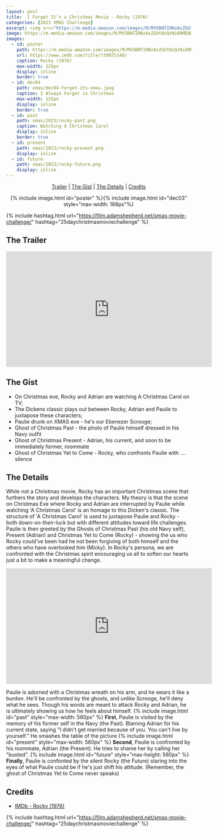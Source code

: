 ```yaml
---
layout: post
title:  I Forget It's a Christmas Movie - Rocky (1976)
categories: [2023 XMAS Challenge]
excerpt: <img src="https://m.media-amazon.com/images/M/MV5BNTI0NzAxZGUtNzQzNi00MDQwLTgyOWUtZThmZTZiOTQzN2VmXkEyXkFqcGdeQXVyMjgyNDU4MjE@._V1_FMjpg_UX1000_.jpg" width="125px"/>
image: https://m.media-amazon.com/images/M/MV5BNTI0NzAxZGUtNzQzNi00MDQwLTgyOWUtZThmZTZiOTQzN2VmXkEyXkFqcGdeQXVyMjgyNDU4MjE@._V1_FMjpg_UX1000_.jpg
images:
  - id: poster
    path: https://m.media-amazon.com/images/M/MV5BNTI0NzAxZGUtNzQzNi00MDQwLTgyOWUtZThmZTZiOTQzN2VmXkEyXkFqcGdeQXVyMjgyNDU4MjE@._V1_FMjpg_UX1000_.jpg
    url: https://www.imdb.com/title/tt0075148/
    caption: Rocky (1976)
    max-width: 125px
    display: inline
    border: true
  - id: dec04
    path: xmas/dec04-forget-its-xmas.jpeg
    caption: I Always Forget is Christmas
    max-width: 125px
    display: inline
    border: true
  - id: past
    path: xmas/2023/rocky-past.png
    caption: Watching A Christmas Carol
    display: inline
    border: true
  - id: present
    path: xmas/2023/rocky-present.png
    display: inline
  - id: future
    path: xmas/2023/rocky-future.png
    display: inline
---
```


<div style="text-align: center">
  <p><a href="#the-trailer">Trailer</a> | <a href="#the-gist">The Gist</a> | <a href="#the-details">The Details</a> | <a href="#credits">Credits</a></p>
  <p>{% include image.html id="poster" %}{% include image.html id="dec03" style="max-width: 168px"%}</p>
</div>

{% include hashtag.html url="https://film.adamshepherd.net/xmas-movie-challenge/" hashtag="25daychristmasmoviechallenge" %}

## The Trailer 

<div style="text-align: center">
  <iframe width="560" height="315" src="https://www.youtube.com/embed/3VUblDwa648?si=rVvd0ZDh0M2_T6nA" title="YouTube video player" frameborder="0" allow="accelerometer; autoplay; clipboard-write; encrypted-media; gyroscope; picture-in-picture; web-share" allowfullscreen></iframe>
</div>

## The Gist

* On Christmas eve, Rocky and Adrian are watching A Christmas Carol on TV;
* The Dickens classic plays out between Rocky, Adrian and Paulie to juxtapose these characters;
* Paulie drunk on XMAS eve - he's our Ebenezer Scrooge;
* Ghost of Christmas Past - the photo of Paulie himself dressed in his Navy outfit
* Ghost of Christmas Present - Adrian, his current, and soon to be immediately former, roommate
* Ghost of Christmas Yet to Come - Rocky, who confronts Paulie with .... silence

## The Details

While not a Christmas movie, Rocky has an important Christmas scene that furthers the story and develops the characters. My theory is that the scene on Christmas Eve where Rocky and Adrian are interrupted by Paulie while watching 'A Christmas Carol' is an homage to this Dicken's classic. The structure of 'A Christmas Carol' is used to juxtapose Paulie and Rocky - both down-on-their-luck but with different attitudes toward life challenges. Paulie is then greeted by the Ghosts of Christmas Past (his old Navy self), Present (Adrian) and Christmas Yet to Come (Rocky) -  showing the us who Rocky *could've* been had he not been forgiving of both himself and the others who have overlooked him (Micky). In Rocky's persona, we are confronted with the Christmas spirit encouraging us all to soften our hearts just a bit to make a meaningful change.

<iframe width="560" height="315" src="https://www.youtube.com/embed/B_AN4j6ko3k?si=mWJDgaLxmgJrhhb8" title="YouTube video player" frameborder="0" allow="accelerometer; autoplay; clipboard-write; encrypted-media; gyroscope; picture-in-picture; web-share" allowfullscreen></iframe>

Paulie is adorned with a Christmas wreath on his arm, and he wears it like a burdon. He'll be confronted by the ghosts, and unlike Scrooge, he'll deny what he sees. Though his words are meant to attack Rocky and Adrian, he is ultimately showing us how he feels about himself.
{% include image.html id="past" style="max-width: 560px" %}
**First**, Paulie is visited by the memory of his former self in the Navy (the Past). Blaming Adrian for his current state, saying "I didn't get married because of you. You can't live by yourself." He smashes the table of the picture
{% include image.html id="present" style="max-width: 560px" %}
**Second**, Paulie is confronted by his roommate, Adrian (the Present). He tries to shame her by calling her "busted".
{% include image.html id="future" style="max-height: 560px" %}
**Finally**, Paulie is confonted by the silent Rocky (the Future) staring into the eyes of what Paulie could be if he's just shift his attitude. (Remember, the ghost of Christmas Yet to Come never speaks)

## Credits

* [IMDb - Rocky (1976)](https://www.imdb.com/title/tt0075148/)


{% include hashtag.html url="https://film.adamshepherd.net/xmas-movie-challenge/" hashtag="25daychristmasmoviechallenge" %}

<p>&nbsp;</p>
